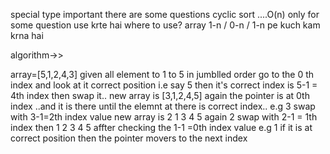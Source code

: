special type
important
there are some questions
cyclic sort ....O(n)  only for some question use krte hai
where to use?
array 1-n / 0-n / 1-n pe kuch kam krna hai


algorithm->>

array=[5,1,2,4,3]  given all element to 1 to 5 in jumblled order
 go to the 0 th index and look at it correct position i.e 
 say 5 then it's correct index is 5-1 = 4th index then swap it..
 new array is
 [3,1,2,4,5] again the pointer is at 0th index ..and it is there until the elemnt at there is correct index..
 e.g 
 3 swap with 3-1=2th index value
 new array is
 2 1 3 4 5
 again 2 swap with 2-1 = 1th index then 
 1 2 3 4 5
 affter checking the 1-1 =0th index value e.g 1 if it is at correct position then the pointer movers to the next index
 
